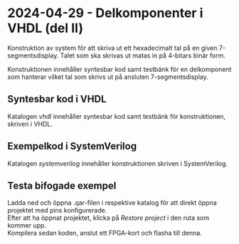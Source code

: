 # 2024-04-29 - Delkomponenter i VHDL (del II)

Konstruktion av system för att skriva ut ett hexadecimalt tal på en given 7-segmentsdisplay.
Talet som ska skrivas ut matas in på 4-bitars binär form. 

Konstruktionen innehåller syntesbar kod samt testbänk för en delkomponent som hanterar vilket tal som
skrivs ut på ansluten 7-segmentsdisplay.  

## Syntesbar kod i VHDL
Katalogen *vhdl* innehåller syntesbar kod samt testbänk för konstruktionen, skriven i VHDL.  

## Exempelkod i SystemVerilog
Katalogen *systemverilog* innehåller konstruktionen skriven i SystemVerilog. 

## Testa bifogade exempel
Ladda ned och öppna .qar-filen i respektive katalog för att direkt öppna projektet med pins konfigurerade.  
Efter att ha öppnat projektet, klicka på *Restore project* i den ruta som kommer upp.  
Kompilera sedan koden, anslut ett FPGA-kort och flasha till denna.  
